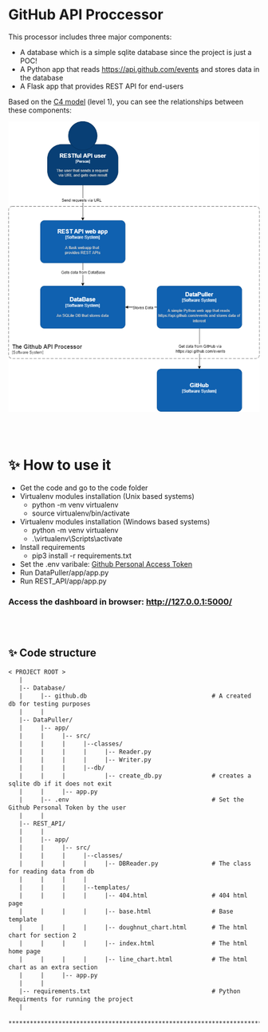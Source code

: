 # GitHub API Proccessor
This processor includes three major components:
   - A database which is a simple sqlite database since the project is just a POC!
   - A Python app that reads https://api.github.com/events and stores data in the database
   - A Flask app that provides REST API for end-users

Based on the [C4 model](https://c4model.com/) (level 1), you can see the relationships between these components:

![Tux, the Linux mascot](docs/Diagram.drawio.png)


<br></br>
# ✨ How to use it
- Get the code and go to the code folder
-  Virtualenv modules installation (Unix based systems)
   - python -m venv virtualenv
   - source virtualenv/bin/activate
-  Virtualenv modules installation (Windows based systems)
   - python -m venv virtualenv
   - .\virtualenv\Scripts\activate
-  Install requirements
   -  pip3 install -r requirements.txt
- Set the .env varibale: [Github Personal Access Token](https://docs.github.com/en/authentication/keeping-your-account-and-data-secure/creating-a-personal-access-token)
- Run DataPuller/app/app.py
- Run REST_API/app/app.py

### Access the dashboard in browser: http://127.0.0.1:5000/


<br> </br>
## ✨ Code structure

```
< PROJECT ROOT >
   |
   |-- Database/
   |     |-- github.db                                   # A created db for testing purposes
   |     |                          
   |-- DataPuller/
   |     |-- app/                   
   |     |     |-- src/               
   |     |     |     |--classes/                  
   |     |     |     |     |-- Reader.py
   |     |     |     |     |-- Writer.py
   |     |     |     |--db/                    
   |     |     |           |-- create_db.py              # creates a sqlite db if it does not exit
   |     |     |-- app.py              
   |     |-- .env                                        # Set the Github Personal Token by the user 
   |     |                       
   |-- REST_API/
   |     |
   |     |-- app/                   
   |     |     |-- src/               
   |     |     |     |--classes/                  
   |     |     |     |     |-- DBReader.py               # The class for reading data from db
   |     |     |     |     
   |     |     |     |--templates/  
   |     |     |     |     |-- 404.html                  # 404 html page
   |     |     |     |     |-- base.html                 # Base template 
   |     |     |     |     |-- doughnut_chart.html       # The html chart for section 2
   |     |     |     |     |-- index.html                # The html home page
   |     |     |     |     |-- line_chart.html           # The html chart as an extra section
   |     |     |-- app.py
   |     |     
   |-- requirements.txt                                  # Python Requirments for running the project
   |
   ************************************************************************
```